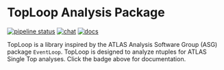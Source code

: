 TopLoop Analysis Package
========================

[![pipeline status](https://gitlab.cern.ch/TopLoop/TopLoop/badges/master/pipeline.svg)](https://gitlab.cern.ch/TopLoop/TopLoop/commits/master)
[![chat](https://img.shields.io/badge/chat-mattermost-lightgrey.svg)](https://mattermost.web.cern.ch/signup_user_complete/?id=d537tyrxnprjpgp59n95n6i59c)
[![docs](https://img.shields.io/badge/docs-TopLoop-blue.svg)](https://atlas-toploop.web.cern.ch/atlas-toploop/docs/)

TopLoop is a library inspired by the ATLAS Analysis Software Group
(ASG) package `EventLoop`. TopLoop is designed to analyze ntuples for
ATLAS Single Top analyses. Click the badge above for documentation.
